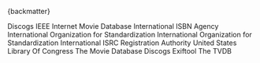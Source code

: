 
{backmatter}

<reference anchor="DaFunk" target="https://www.discogs.com/release/7983-Daft-Punk-Da-Funk">
  <front>
    <title>Daft Punk - Da Funk</title>
    <author>
      <organization>Discogs</organization>
    </author>
  </front>
</reference>

<reference anchor="EBU-R.128" target="https://tech.ebu.ch/publications/r128/">
  <front>
    <title>LOUDNESS NORMALISATION AND PERMITTED MAXIMUM LEVEL OF AUDIO SIGNALS</title>
    <author/>
     <date month="November" year="2023" />
  </front>
</reference>

<reference anchor="EBU-TECH.3341" target="https://tech.ebu.ch/publications/tech3341">
  <front>
    <title>LOUDNESS METERING: ‘EBU MODE’ METERING TO SUPPLEMENT EBU R 128 LOUDNESS NORMALIZATION</title>
    <author/>
     <date month="November" year="2023" />
  </front>
</reference>

<reference anchor="EBU-TECH.3342" target="https://tech.ebu.ch/publications/tech3342">
  <front>
    <title>LOUDNESS RANGE: A MEASURE TO SUPPLEMENT EBU R 128 LOUDNESS NORMALIZATION</title>
    <author/>
     <date month="November" year="2023" />
  </front>
</reference>

<reference anchor="GS1" target="https://www.gs1.org/standards/barcodes-epcrfid-id-keys/gs1-general-specifications">
  <front>
    <title>GS1 General Specifications</title>
    <author/>
     <date month="January" year="2020" />
  </front>
  <seriesInfo name="GS1" value="20.0" />
</reference>

<reference anchor="ID3v2.3" target="https://id3.org/id3v2.3.0">
  <front>
    <title>ID3 tag version 2.3.0</title>
     <author fullname='Martin Nilsson'><organization/></author>
     <author fullname='Dirk Mahoney' role='editor'><organization/></author>
     <author fullname='Johan Sundstrom' role='editor'><organization/></author>
     <date day="3" month="February" year="1999" />
  </front>
</reference>

<reference anchor="IEEE.754" target="https://standards.ieee.org/standard/754-2019.html">
  <front>
    <title>IEEE Standard for Binary Floating-Point Arithmetic</title>
    <author>
      <organization>IEEE</organization>
    </author>
    <date year="2019" month="June" day="13"/>
  </front>
</reference>

<reference anchor="ID3v2.4" target="https://id3.org/id3v2.4.0-frames">
  <front>
    <title>ID3 tag version 2.4.0 - Native Frames</title>
     <author fullname='Martin Nilsson'><organization/></author>
     <date day="1" month="November" year="2000" />
  </front>
</reference>

<reference anchor="IMDb" target="https://developer.imdb.com/documentation/key-concepts/">
  <front>
    <title>IMDb data key concepts</title>
    <author>
      <organization>Internet Movie Database</organization>
    </author>
  </front>
</reference>

<reference anchor="ISBN" target="https://www.isbn-international.org/content/isbn-users-manual">
  <front>
    <title>ISBN Users' Manual</title>
    <author>
      <organization>International ISBN Agency</organization>
    </author>
    <date month="December" year="2017"/>
  </front>
</reference>

<reference anchor="ISO8601" target="https://www.iso.org/standard/70907.html">
  <front>
    <title>Date and time — Representations for information interchange — Part 1: Basic rules</title>
    <author>
      <organization>International Organization for Standardization</organization>
    </author>
    <date month="February" year="2019" />
  </front>
  <seriesInfo name="ISO" value="8601-1:2019" />
</reference>

<reference anchor="ISO4217" target="https://www.iso.org/iso-4217-currency-codes.html">
  <front>
    <title>ISO 4217 Currency codes</title>
    <author>
      <organization>International Organization for Standardization</organization>
    </author>
    <date month="August" year="2015"/>
  </front>
  <seriesInfo name="ISO" value="4217:2015" />
</reference>

<reference anchor="ISRC" target="https://www.ifpi.org/isrc_handbook/">
  <front>
    <title>International Standard Recording Code (ISRC) Handbook</title>
    <author>
      <organization>International ISRC Registration Authority</organization>
    </author>
    <date year="2021"/>
  </front>
  <seriesInfo name="IFPI" value="4th Edition" />
</reference>

<reference anchor="LCCN" target="https://www.loc.gov/marc/lccn.html">
  <front>
    <title>Library Of Congress Control Number</title>
    <author>
      <organization>United States Library Of Congress</organization>
    </author>
    <date month="October" year="1999"/>
  </front>
</reference>

<reference anchor="MovieDB" target="https://developers.themoviedb.org/3/movies/get-movie-details">
  <front>
    <title>The Movie Database API</title>
    <author>
      <organization>The Movie Database</organization>
    </author>
  </front>
</reference>

<reference anchor="OrbUltraworld" target="https://www.discogs.com/release/13265-Orb-The-Orbs-Adventures-Beyond-The-Ultraworld">
  <front>
    <title>Orb - The Orb's Adventures Beyond The Ultraworld</title>
    <author>
      <organization>Discogs</organization>
    </author>
  </front>
</reference>


<reference anchor="ReplayGain" target="http://wiki.hydrogenaud.io/index.php?title=Replay_Gain_specification">
  <front>
    <title>ReplayGain 1.0 specification</title>
     <author fullname='David Robinson'><organization/></author>
     <date day="10" month="July" year="2001" />
  </front>
</reference>

<reference anchor="RIFF.tags" target="https://exiftool.org/TagNames/RIFF.html">
  <front>
    <title>RIFF Tags</title>
    <author>
      <organization>Exiftool</organization>
    </author>
  </front>
</reference>

<reference anchor="TheTVDB" target="https://thetvdb.github.io/v4-api/">
  <front>
    <title>TVDB API V4</title>
    <author>
      <organization>The TVDB</organization>
    </author>
  </front>
</reference>

